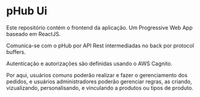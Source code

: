 # pHub Ui

Este repositório contém o frontend da aplicação. Um Progressive Web App baseado em ReactJS.

Comunica-se com o pHub por API Rest intermediadas no back por protocol buffers.

Autenticação e autorizações são definidas usando o AWS Cagnito.

Por aqui, usuários comuns poderão realizar e fazer o gerenciamento dos pedidos, e usuários administradores poderão gerenciar regras, as criando, vizualizando, personalisando, e vinculando a produtos ou tipos de produto.
